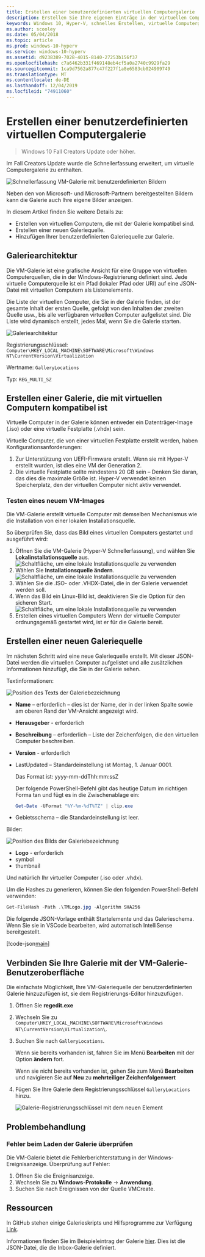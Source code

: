 ```yaml
---
title: Erstellen einer benutzerdefinierten virtuellen Computergalerie
description: Erstellen Sie Ihre eigenen Einträge in der virtuellen Computergalerie im Windows 10 Creators Update und höher.
keywords: Windows 10, Hyper-V, schnelles Erstellen, virtuelle Computergalerie
ms.author: scooley
ms.date: 05/04/2018
ms.topic: article
ms.prod: windows-10-hyperv
ms.service: windows-10-hyperv
ms.assetid: d9238389-7028-4015-8140-27253b156f37
ms.openlocfilehash: c7a6462b331f469148eb4cf5a0a2740c9929fa29
ms.sourcegitcommit: 1ca9d7562a877c47f227f1a8e6583cb024909749
ms.translationtype: MT
ms.contentlocale: de-DE
ms.lasthandoff: 12/04/2019
ms.locfileid: "74911060"
---
```

# <a name="create-a-custom-virtual-machine-gallery"></a>Erstellen einer benutzerdefinierten virtuellen Computergalerie

> Windows 10 Fall Creators Update oder höher.

Im Fall Creators Update wurde die Schnellerfassung erweitert, um virtuelle Computergalerie zu enthalten.

![Schnellerfassung VM-Galerie mit benutzerdefinierten Bildern](media/vmgallery.png)

Neben den von Microsoft- und Microsoft-Partnern bereitgestellten Bildern kann die Galerie auch Ihre eigene Bilder anzeigen.

In diesem Artikel finden Sie weitere Details zu:

* Erstellen von virtuellen Computern, die mit der Galerie kompatibel sind.
* Erstellen einer neuen Galeriequelle.
* Hinzufügen Ihrer benutzerdefinierten Galeriequelle zur Galerie.

## <a name="gallery-architecture"></a>Galeriearchitektur

Die VM-Galerie ist eine grafische Ansicht für eine Gruppe von virtuellen Computerquellen, die in der Windows-Registrierung definiert sind.  Jede virtuelle Computerquelle ist ein Pfad (lokaler Pfad oder URI) auf eine JSON-Datei mit virtuellen Computern als Listenelemente.

Die Liste der virtuellen Computer, die Sie in der Galerie finden, ist der gesamte Inhalt der ersten Quelle, gefolgt von den Inhalten der zweiten Quelle usw., bis alle verfügbaren virtuellen Computer aufgelistet sind.  Die Liste wird dynamisch erstellt, jedes Mal, wenn Sie die Galerie starten.

![Galeriearchitektur](media/vmgallery-architecture.png)

Registrierungsschlüssel: `Computer\HKEY_LOCAL_MACHINE\SOFTWARE\Microsoft\Windows NT\CurrentVersion\Virtualization`

Wertname: `GalleryLocations`

Typ: `REG_MULTI_SZ`

## <a name="create-gallery-compatible-virtual-machines"></a>Erstellen einer Galerie, die mit virtuellen Computern kompatibel ist

Virtuelle Computer in der Galerie können entweder ein Datenträger-Image (.iso) oder eine virtuelle Festplatte (.vhdx) sein.

Virtuelle Computer, die von einer virtuellen Festplatte erstellt werden, haben Konfigurationsanforderungen:

1. Zur Unterstützung von UEFI-Firmware erstellt. Wenn sie mit Hyper-V erstellt wurden, ist dies eine VM der Generation 2.
1. Die virtuelle Festplatte sollte mindestens 20 GB sein – Denken Sie daran, das dies die maximale Größe ist.  Hyper-V verwendet keinen Speicherplatz, den der virtuellen Computer nicht aktiv verwendet.

### <a name="testing-a-new-vm-image"></a>Testen eines neuem VM-Images

Die VM-Galerie erstellt virtuelle Computer mit demselben Mechanismus wie die Installation von einer lokalen Installationsquelle.

So überprüfen Sie, dass das Bild eines virtuellen Computers gestartet und ausgeführt wird:

1. Öffnen Sie die VM-Galerie (Hyper-V Schnellerfassung), und wählen Sie **Lokalinstallationsquelle** aus.
  ![Schaltfläche, um eine lokale Installationsquelle zu verwenden](media/use-local-source.png)
1. Wählen Sie **Installationsquelle ändern**.
  ![Schaltfläche, um eine lokale Installationsquelle zu verwenden](media/change-source.png)
1. Wählen Sie die .ISO- oder .VHDX-Datei, die in der Galerie verwendet werden soll.
1. Wenn das Bild ein Linux-Bild ist, deaktivieren Sie die Option für den sicheren Start.
  ![Schaltfläche, um eine lokale Installationsquelle zu verwenden](media/toggle-secure-boot.png)
1. Erstellen eines virtuellen Computers  Wenn der virtuelle Computer ordnungsgemäß gestartet wird, ist er für die Galerie bereit.

## <a name="build-a-new-gallery-source"></a>Erstellen einer neuen Galeriequelle

Im nächsten Schritt wird eine neue Galeriequelle erstellt.  Mit dieser JSON-Datei werden die virtuellen Computer aufgelistet und alle zusätzlichen Informationen hinzufügt, die Sie in der Galerie sehen.

Textinformationen:

![Position des Texts der Galeriebezeichnung](media/gallery-text.png)

* **Name** – erforderlich – dies ist der Name, der in der linken Spalte sowie am oberen Rand der VM-Ansicht angezeigt wird.
* **Herausgeber** - erforderlich
* **Beschreibung** – erforderlich – Liste der Zeichenfolgen, die den virtuellen Computer beschreiben.
* **Version** - erforderlich
* LastUpdated – Standardeinstellung ist Montag, 1. Januar 0001.

  Das Format ist: yyyy-mm-ddThh:mm:ssZ

  Der folgende PowerShell-Befehl gibt das heutige Datum im richtigen Forma tan und fügt es in die Zwischenablage ein:

  ``` PowerShell
  Get-Date -UFormat "%Y-%m-%dT%TZ" | clip.exe
  ```

* Gebietsschema – die Standardeinstellung ist leer.

Bilder:

![Position des Bilds der Galeriebezeichnung](media/gallery-pictures.png)

* **Logo** - erforderlich
* symbol
* thumbnail

Und natürlich Ihr virtueller Computer (.iso oder .vhdx).

Um die Hashes zu generieren, können Sie den folgenden PowerShell-Befehl verwenden:

  ``` PowerShell
  Get-FileHash -Path .\TMLogo.jpg -Algorithm SHA256
  ```

Die folgende JSON-Vorlage enthält Startelemente und das Galerieschema.  Wenn Sie sie in VSCode bearbeiten, wird automatisch IntelliSense bereitgestellt.

[!code-json[main](../../../hyperv-tools/vmgallery/vm-gallery-template.json)]

## <a name="connect-your-gallery-to-the-vm-gallery-ui"></a>Verbinden Sie Ihre Galerie mit der VM-Galerie-Benutzeroberfläche

Die einfachste Möglichkeit, Ihre VM-Galeriequelle der benutzerdefinierten Galerie hinzuzufügen ist, sie dem Registrierungs-Editor hinzuzufügen.

1. Öffnen Sie **regedit.exe**
1. Wechseln Sie zu `Computer\HKEY_LOCAL_MACHINE\SOFTWARE\Microsoft\Windows NT\CurrentVersion\Virtualization\`.
1. Suchen Sie nach `GalleryLocations`.

    Wenn sie bereits vorhanden ist, fahren Sie im Menü **Bearbeiten** mit der Option **ändern** fort.

    Wenn sie nicht bereits vorhanden ist, gehen Sie zum Menü **Bearbeiten** und navigieren Sie auf **Neu** zu **mehrteiliger Zeichenfolgenwert**

1. Fügen Sie Ihre Galerie dem Registrierungsschlüssel `GalleryLocations` hinzu.

    ![Galerie-Registrierungsschlüssel mit dem neuen Element](media/new-gallery-uri.png)

## <a name="troubleshooting"></a>Problembehandlung

### <a name="check-for-errors-loading-gallery"></a>Fehler beim Laden der Galerie überprüfen

Die VM-Galerie bietet die Fehlerberichterstattung in der Windows-Ereignisanzeige.  Überprüfung auf Fehler:

1. Öffnen Sie die Ereignisanzeige.
1. Wechseln Sie zu **Windows-Protokolle** -> **Anwendung**.
1. Suchen Sie nach Ereignissen von der Quelle VMCreate.

## <a name="resources"></a>Ressourcen

In GitHub stehen einige Galerieskripts und Hilfsprogramme zur Verfügung [Link](https://github.com/MicrosoftDocs/Virtualization-Documentation/tree/live/hyperv-tools/vmgallery).

Informationen finden Sie im Beispieleintrag der Galerie [hier](https://go.microsoft.com/fwlink/?linkid=851584).  Dies ist die JSON-Datei, die die Inbox-Galerie definiert.
